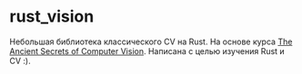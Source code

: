 # rust_vision

Небольшая библиотека классического CV на Rust. На основе курса [The Ancient Secrets of Computer Vision](https://pjreddie.com/courses/computer-vision/).
Написана с целью изучения Rust и CV :).
